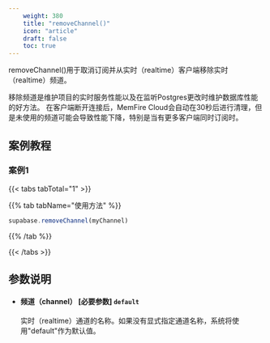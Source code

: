 ```yaml
---
    weight: 380
    title: "removeChannel()"
    icon: "article"
    draft: false
    toc: true
---
```




removeChannel()用于取消订阅并从实时（realtime）客户端移除实时（realtime）频道。

移除频道是维护项目的实时服务性能以及在监听Postgres更改时维护数据库性能的好方法。
在客户端断开连接后，MemFire Cloud会自动在30秒后进行清理，但是未使用的频道可能会导致性能下降，特别是当有更多客户端同时订阅时。



## 案例教程

### 案例1 

{{< tabs tabTotal="1" >}}


{{% tab tabName="使用方法" %}}



  ```ts
supabase.removeChannel(myChannel)
  ```



{{% /tab %}}

{{< /tabs >}}









## 参数说明


<ul className="method-list-group">
  
<li className="method-list-item">
  <h4 className="method-list-item-label">
    <span className="method-list-item-label-name">
      频道（channel）
    </span>
    <span className="method-list-item-label-badge required">
      [必要参数]
    </span>
    <span className="method-list-item-validation">
      <code>default</code>
    </span>
  </h4>
  <div class="method-list-item-description">

实时（realtime）通道的名称。如果没有显式指定通道名称，系统将使用"default"作为默认值。

  </div>
  
</li>

</ul>

